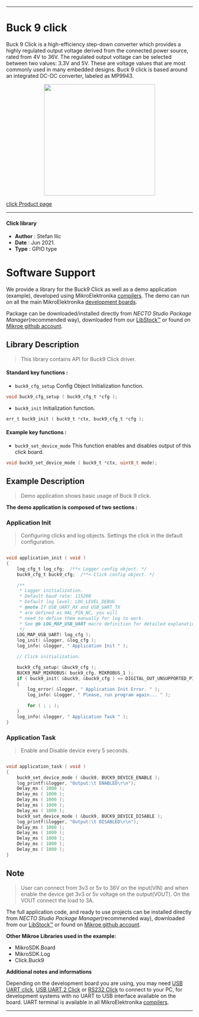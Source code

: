 
---
# Buck 9 click

Buck 9 Click is a high-efficiency step-down converter which provides a highly regulated output voltage derived from the connected power source, rated from 4V to 36V. The regulated output voltage can be selected between two values: 3.3V and 5V. These are voltage values ​​that are most commonly used in many embedded designs. Buck 9 click is based around an integrated DC-DC converter, labeled as MP9943. 

<p align="center">
  <img src="https://download.mikroe.com/images/click_for_ide/buck9_click.png" height=300px>
</p>

[click Product page](https://www.mikroe.com/buck-9-click)

---


#### Click library

- **Author**        : Stefan Ilic
- **Date**          : Jun 2021.
- **Type**          : GPIO type


# Software Support

We provide a library for the Buck9 Click
as well as a demo application (example), developed using MikroElektronika
[compilers](https://www.mikroe.com/necto-studio).
The demo can run on all the main MikroElektronika [development boards](https://www.mikroe.com/development-boards).

Package can be downloaded/installed directly from *NECTO Studio Package Manager*(recommended way), downloaded from our [LibStock&trade;](https://libstock.mikroe.com) or found on [Mikroe github account](https://github.com/MikroElektronika/mikrosdk_click_v2/tree/master/clicks).

## Library Description

> This library contains API for Buck9 Click driver.

#### Standard key functions :

- `buck9_cfg_setup` Config Object Initialization function.
```c
void buck9_cfg_setup ( buck9_cfg_t *cfg );
```

- `buck9_init` Initialization function.
```c
err_t buck9_init ( buck9_t *ctx, buck9_cfg_t *cfg );
```

#### Example key functions :

- `buck9_set_device_mode` This function enables and disables output of this click board.
```c
void buck9_set_device_mode ( buck9_t *ctx, uint8_t mode);
```

## Example Description

> Demo application shows basic usage of Buck 9 click.

**The demo application is composed of two sections :**

### Application Init

> Configuring clicks and log objects. Settings the click in the default configuration.

```c

void application_init ( void ) 
{
    log_cfg_t log_cfg;  /**< Logger config object. */
    buck9_cfg_t buck9_cfg;  /**< Click config object. */

    /** 
     * Logger initialization.
     * Default baud rate: 115200
     * Default log level: LOG_LEVEL_DEBUG
     * @note If USB_UART_RX and USB_UART_TX 
     * are defined as HAL_PIN_NC, you will 
     * need to define them manually for log to work. 
     * See @b LOG_MAP_USB_UART macro definition for detailed explanation.
     */
    LOG_MAP_USB_UART( log_cfg );
    log_init( &logger, &log_cfg );
    log_info( &logger, " Application Init " );

    // Click initialization.

    buck9_cfg_setup( &buck9_cfg );
    BUCK9_MAP_MIKROBUS( buck9_cfg, MIKROBUS_1 );
    if ( buck9_init( &buck9, &buck9_cfg ) == DIGITAL_OUT_UNSUPPORTED_PIN ) 
    {
        log_error( &logger, " Application Init Error. " );
        log_info( &logger, " Please, run program again... " );

        for ( ; ; );
    }
    log_info( &logger, " Application Task " );
}

```

### Application Task

> Enable and Disable device every 5 seconds.

```c

void application_task ( void ) 
{
    buck9_set_device_mode ( &buck9, BUCK9_DEVICE_ENABLE );
    log_printf(&logger, "Output:\t ENABLED\r\n");
    Delay_ms ( 1000 );
    Delay_ms ( 1000 );
    Delay_ms ( 1000 );
    Delay_ms ( 1000 );
    Delay_ms ( 1000 );
    buck9_set_device_mode ( &buck9, BUCK9_DEVICE_DISABLE );
    log_printf(&logger, "Output:\t DISABLED\r\n");
    Delay_ms ( 1000 );
    Delay_ms ( 1000 );
    Delay_ms ( 1000 );
    Delay_ms ( 1000 );
    Delay_ms ( 1000 );
}

```

## Note

> User can connect from 3v3 or 5v to 36V on the input(VIN) and when enable the device get 3v3 or 5v voltage on the output(VOUT). On the VOUT connect the load to 3A.

The full application code, and ready to use projects can be installed directly from *NECTO Studio Package Manager*(recommended way), downloaded from our [LibStock&trade;](https://libstock.mikroe.com) or found on [Mikroe github account](https://github.com/MikroElektronika/mikrosdk_click_v2/tree/master/clicks).

**Other Mikroe Libraries used in the example:**

- MikroSDK.Board
- MikroSDK.Log
- Click.Buck9

**Additional notes and informations**

Depending on the development board you are using, you may need
[USB UART click](https://www.mikroe.com/usb-uart-click),
[USB UART 2 Click](https://www.mikroe.com/usb-uart-2-click) or
[RS232 Click](https://www.mikroe.com/rs232-click) to connect to your PC, for
development systems with no UART to USB interface available on the board. UART
terminal is available in all MikroElektronika
[compilers](https://shop.mikroe.com/compilers).

---
